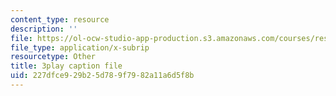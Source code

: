 ```yaml
---
content_type: resource
description: ''
file: https://ol-ocw-studio-app-production.s3.amazonaws.com/courses/res-3-004-visualizing-materials-science-fall-2017/227dfce929b25d789f7982a11a6d5f8b_4-YaJUUTrNw.vtt
file_type: application/x-subrip
resourcetype: Other
title: 3play caption file
uid: 227dfce9-29b2-5d78-9f79-82a11a6d5f8b
---
```


